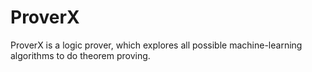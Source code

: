 # ProverX
ProverX is a logic prover, which explores all possible machine-learning algorithms to do theorem proving.
